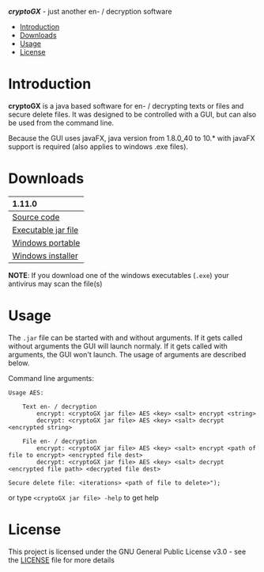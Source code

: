 **_cryptoGX_** - just another en- / decryption software

- [Introduction](#introduction)
- [Downloads](#Downloads)
- [Usage](#Usage)
- [License](#License)

# Introduction

**cryptoGX** is a java based software for en- / decrypting texts or files and secure delete files.
It was designed to be controlled with a GUI, but can also be used from the command line.

Because the GUI uses javaFX, java version from 1.8.0_40 to 10.* with javaFX support is required (also applies to windows .exe files).

# Downloads

| 1.11.0 |
|:-------|
| [Source code](https://github.com/blueShard-dev/cryptoGX/archive/master.zip) |
| [Executable jar file](https://dl.dropbox.com/s/1px5dotzyop3rpn/cryptoGX.jar?dl=0) |
| [Windows portable](https://dl.dropbox.com/s/10jf6cfpnejrvbf/cryptoGX_1.11.0_portable.exe?dl=0) |
| [Windows installer](https://dl.dropbox.com/s/lq9kuv4erv39y3n/cryptoGX_1.11.0_win_setup.exe?dl=0) |

**NOTE**: If you download one of the windows executables (`.exe`) your antivirus may scan the file(s)

# Usage

The `.jar` file can be started with and without arguments.
If it gets called without arguments the GUI will launch normaly.
If it gets called with arguments, the GUI won't launch. The usage of arguments are described below.

Command line arguments:
```
Usage AES:

    Text en- / decryption
        encrypt: <cryptoGX jar file> AES <key> <salt> encrypt <string>
        decrypt: <cryptoGX jar file> AES <key> <salt> decrypt <encrypted string>

    File en- / decryption
        encrypt: <cryptoGX jar file> AES <key> <salt> encrypt <path of file to encrypt> <encrypted file dest>
        decrypt: <cryptoGX jar file> AES <key> <salt> decrypt <encrypted file path> <decrypted file dest>

Secure delete file: <iterations> <path of file to delete>");
```
or type `<cryptoGX jar file> -help` to get help

# License

This project is licensed under the GNU General Public License v3.0 - see the [LICENSE](License) file for more details
